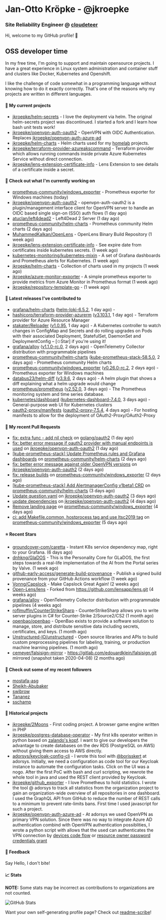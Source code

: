 # Jan-Otto Kröpke - @jkroepke
### Site Reliability Engineer @ [cloudeteer](https://cloudeteer.de/)

Hi, welcome to my GitHub profile! 👋

## OSS developer time
In my free time, I'm going to support and maintain opensource projects. I have a great experience in Linux system administration and container stuff and clusters like Docker, Kubernetes and Openshift.

I like the challenge of code somewhat in a programming language without knowing how to do it exactly correctly. That's one of the reasons why my projects are written in different languages.

#### 🌱 My current projects
- [jkroepke/helm-secrets](https://github.com/jkroepke/helm-secrets) - I love the deployment via helm. The original helm-secrets project was discontinued. I started a fork and I learn how bash unit tests work!
- [jkroepke/openvpn-auth-oauth2](https://github.com/jkroepke/openvpn-auth-oauth2) - OpenVPN with OIDC Authentication. Replaces  [jkroepke/openvpn-auth-azure-ad](https://github.com/jkroepke/openvpn-auth-azure-ad) 
- [jkroepke/helm-charts](https://github.com/jkroepke/helm-charts) - Helm charts used for my [homelab](https://github.com/jkroepke/homelab) projects.
- [jkroepke/terraform-provider-azureakscommand](https://github.com/jkroepke/terraform-provider-azureakscommand) - Terraform provider which allows running commands inside private Azure Kubernetes Service without direct connection.
- [jkroepke/lens-extension-certificate-info](https://github.com/jkroepke/lens-extension-certificate-info) - Lens Extension to see details of a certificate inside a secret.

#### 👷 Check out what I'm currently working on

- [prometheus-community/windows_exporter](https://github.com/prometheus-community/windows_exporter) - Prometheus exporter for Windows machines (today)
- [jkroepke/openvpn-auth-oauth2](https://github.com/jkroepke/openvpn-auth-oauth2) - openvpn-auth-oauth2 is a plugin/management interface client for OpenVPN server to handle an OIDC based single sign-on (SSO) auth flows (1 day ago)
- [atuclan/left4dead2](https://github.com/atuclan/left4dead2) - Left4Dead 2 Server (1 day ago)
- [prometheus-community/helm-charts](https://github.com/prometheus-community/helm-charts) - Prometheus community Helm charts (2 days ago)
- [MuhammedKalkan/OpenLens](https://github.com/MuhammedKalkan/OpenLens) - OpenLens Binary Build Repository (1 week ago)
- [jkroepke/lens-extension-certificate-info](https://github.com/jkroepke/lens-extension-certificate-info) - See expire date from certificates inside kubernetes secrets. (1 week ago)
- [kubernetes-monitoring/kubernetes-mixin](https://github.com/kubernetes-monitoring/kubernetes-mixin) -  A set of Grafana dashboards and Prometheus alerts for Kubernetes. (1 week ago)
- [jkroepke/helm-charts](https://github.com/jkroepke/helm-charts) - Collection of charts used in my projects (1 week ago)
- [jkroepke/azure-monitor-exporter](https://github.com/jkroepke/azure-monitor-exporter) - A simple prometheus exporter to provide metrics from Azure Monitor in Prometheus format (1 week ago)
- [jkroepke/repository-template-go](https://github.com/jkroepke/repository-template-go) -  (1 week ago)

#### 🔭 Latest releases I've contributed to

- [grafana/helm-charts](https://github.com/grafana/helm-charts) ([helm-loki-6.5.2](https://github.com/grafana/helm-charts/releases/tag/helm-loki-6.5.2), 1 day ago) - 
- [hashicorp/terraform-provider-azurerm](https://github.com/hashicorp/terraform-provider-azurerm) ([v3.103.1](https://github.com/hashicorp/terraform-provider-azurerm/releases/tag/v3.103.1), 1 day ago) - Terraform provider for Azure Resource Manager
- [stakater/Reloader](https://github.com/stakater/Reloader) ([v1.0.95](https://github.com/stakater/Reloader/releases/tag/v1.0.95), 1 day ago) - A Kubernetes controller to watch changes in ConfigMap and Secrets and do rolling upgrades on Pods with their associated Deployment, StatefulSet, DaemonSet and DeploymentConfig – [✩Star] if you&#39;re using it!
- [grafana/alloy](https://github.com/grafana/alloy) ([v1.1.0-rc.0](https://github.com/grafana/alloy/releases/tag/v1.1.0-rc.0), 2 days ago) - OpenTelemetry Collector distribution with programmable pipelines
- [prometheus-community/helm-charts](https://github.com/prometheus-community/helm-charts) ([kube-prometheus-stack-58.5.0](https://github.com/prometheus-community/helm-charts/releases/tag/kube-prometheus-stack-58.5.0), 2 days ago) - Prometheus community Helm charts
- [prometheus-community/windows_exporter](https://github.com/prometheus-community/windows_exporter) ([v0.26.0-rc.2](https://github.com/prometheus-community/windows_exporter/releases/tag/v0.26.0-rc.2), 2 days ago) - Prometheus exporter for Windows machines
- [databus23/helm-diff](https://github.com/databus23/helm-diff) ([v3.9.6](https://github.com/databus23/helm-diff/releases/tag/v3.9.6), 2 days ago) - A helm plugin that shows a diff explaining what a helm upgrade would change
- [prometheus/prometheus](https://github.com/prometheus/prometheus) ([v2.52.0](https://github.com/prometheus/prometheus/releases/tag/v2.52.0), 3 days ago) - The Prometheus monitoring system and time series database.
- [kubernetes/dashboard](https://github.com/kubernetes/dashboard) ([kubernetes-dashboard-7.4.0](https://github.com/kubernetes/dashboard/releases/tag/kubernetes-dashboard-7.4.0), 3 days ago) - General-purpose web UI for Kubernetes clusters
- [oauth2-proxy/manifests](https://github.com/oauth2-proxy/manifests) ([oauth2-proxy-7.5.4](https://github.com/oauth2-proxy/manifests/releases/tag/oauth2-proxy-7.5.4), 4 days ago) - For hosting manifests to allow for the deployment of OAuth2-Proxy/OAuth2-Proxy

#### 🔨 My recent Pull Requests

- [fix: extra func - add nil check](https://github.com/golang/oauth2/pull/722) on [golang/oauth2](https://github.com/golang/oauth2) (1 day ago)
- [fix: better error message if oauth2 provider with manual endpoints is used](https://github.com/jkroepke/openvpn-auth-oauth2/pull/269) on [jkroepke/openvpn-auth-oauth2](https://github.com/jkroepke/openvpn-auth-oauth2) (1 day ago)
- [[kube-prometheus-stack] Update Prometheus rules and Grafana dashboards](https://github.com/prometheus-community/helm-charts/pull/4531) on [prometheus-community/helm-charts](https://github.com/prometheus-community/helm-charts) (2 days ago)
- [fix: better error message against older OpenVPN versions](https://github.com/jkroepke/openvpn-auth-oauth2/pull/267) on [jkroepke/openvpn-auth-oauth2](https://github.com/jkroepke/openvpn-auth-oauth2) (2 days ago)
- [fix: release builds](https://github.com/prometheus-community/windows_exporter/pull/1474) on [prometheus-community/windows_exporter](https://github.com/prometheus-community/windows_exporter) (2 days ago)
- [[kube-prometheus-stack] Add AlertmanagerConfig v1beta1 CRD](https://github.com/prometheus-community/helm-charts/pull/4526) on [prometheus-community/helm-charts](https://github.com/prometheus-community/helm-charts) (3 days ago)
- [Update question.yaml](https://github.com/jkroepke/openvpn-auth-oauth2/pull/266) on [jkroepke/openvpn-auth-oauth2](https://github.com/jkroepke/openvpn-auth-oauth2) (3 days ago)
- [update dependencies](https://github.com/jkroepke/openvpn-auth-oauth2/pull/264) on [jkroepke/openvpn-auth-oauth2](https://github.com/jkroepke/openvpn-auth-oauth2) (4 days ago)
- [Remove landing page](https://github.com/prometheus-community/windows_exporter/pull/1471) on [prometheus-community/windows_exporter](https://github.com/prometheus-community/windows_exporter) (4 days ago)
- [ci: add Makefile.common, hostprocess tag and use ltsc2019 tag](https://github.com/prometheus-community/windows_exporter/pull/1469) on [prometheus-community/windows_exporter](https://github.com/prometheus-community/windows_exporter) (5 days ago)

#### ⭐ Recent Stars

- [groundcover-com/caretta](https://github.com/groundcover-com/caretta) - Instant K8s service dependency map, right to your Grafana. (6 days ago)
- [dnhkng/GlaDOS](https://github.com/dnhkng/GlaDOS) - This is the Personality Core for GLaDOS, the first steps towards a real-life implementation of the AI from the Portal series by Valve. (1 week ago)
- [github-early-access/generate-build-provenance](https://github.com/github-early-access/generate-build-provenance) - Publish a signed build provenance from your GitHub Actions workflow (1 week ago)
- [Vonng/Capslock](https://github.com/Vonng/Capslock) - Make Capslock Great Again! (2 weeks ago)
- [Open-Lens/lens](https://github.com/Open-Lens/lens) - Forked from https://github.com/lensapp/lens.git (4 weeks ago)
- [grafana/alloy](https://github.com/grafana/alloy) - OpenTelemetry Collector distribution with programmable pipelines (4 weeks ago)
- [roflmuffin/CounterStrikeSharp](https://github.com/roflmuffin/CounterStrikeSharp) - CounterStrikeSharp allows you to write server plugins in C# for Counter-Strike 2/Source2/CS2 (1 month ago)
- [openbao/openbao](https://github.com/openbao/openbao) - OpenBao exists to provide a software solution to manage, store, and distribute sensitive data including secrets, certificates, and keys. (1 month ago)
- [Unstructured-IO/unstructured](https://github.com/Unstructured-IO/unstructured) - Open source libraries and APIs to build custom preprocessing pipelines for labeling, training, or production machine learning pipelines.  (1 month ago)
- [cemeyer/falsisign-mirror](https://github.com/cemeyer/falsisign-mirror) - https://gitlab.com/edouardklein/falsisign.git mirrored (snapshot taken 2020-04-08) (2 months ago)

#### 👯 Check out some of my recent followers

- [mostafa-asg](https://github.com/mostafa-asg)
- [Sheikh-Abubaker](https://github.com/Sheikh-Abubaker)
- [swibrow](https://github.com/swibrow)
- [Tananez](https://github.com/Tananez)
- [sschamp](https://github.com/sschamp)

#### 📜 Historical projects
- [jkroepke/2Moons](https://github.com/jkroepke/2Moons) - First coding project. A browser game engine written in PHP
- [jkroepke/postgres-database-operator](https://github.com/jkroepke/postgres-database-operator) - My first k8s operator written in python based on [zalando's kopf](https://github.com/zalando-incubator/kopf). I want to give our developers the advantage to create databases on the dev RDS (PostgreSQL on AWS) without giving them access to AWS directly.
- [adorsys/keycloak-config-cli](https://github.com/adorsys/keycloak-config-cli) - I wrote this tool with [@borisskert](https://github.com/borisskert) at adorsys. Initially, we need a configuration as code tool for our Keycloak instance to automate the configuration tasks. Click on the UI was a nogo. After the first PoC with bash and curl scripting, we rewrote the whole tool in java and used the REST client provided by Keycloak.
- [jkroepke/github_exporter](https://github.com/jkroepke/github_exporter) - I love Prometheus to hold statistics. I wrote the tool @ adorsys to track all statistics from the organization project to gain an organization-wide overview of all repositories in one dashboard. I used the GraphQL API from GitHub to reduce the number of REST calls to a minimum to prevent rate-limits bans. First time I used javascript for such a project.
- [jkroepke/openvpn-auth-azure-ad](https://github.com/jkroepke/openvpn-auth-azure-ad) - At adorsys we used OpenVPN as primary VPN solution. Since there was no way to integrate Azure AD authentication combind with OpenVPN authentication possiblities, I wrote a python script with allows that the used can authenticates the VPN connection by [devices code flow](https://docs.microsoft.com/en-us/azure/active-directory/develop/v2-oauth2-device-code) or [resource owner password credentials grant](https://docs.microsoft.com/en-us/azure/active-directory/develop/v2-oauth-ropc)

#### 💬 Feedback

Say Hello, I don't bite!

#### 📈 Stats

**NOTE:** Some stats may be incorrect as contributions to organizations
are not counted.

![GitHub Stats](https://github-readme-stats.vercel.app/api?username=jkroepke&count_private=false&theme=tokyonight&show_icons=true)

Want your own self-generating profile page? Check out [readme-scribe](https://github.com/muesli/readme-scribe)!
